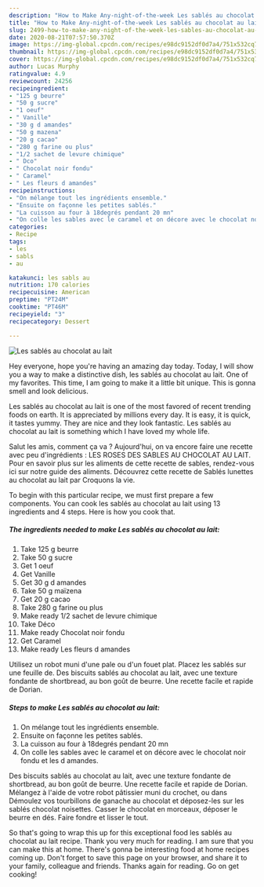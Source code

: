 ```yaml
---
description: "How to Make Any-night-of-the-week Les sablés au chocolat au lait"
title: "How to Make Any-night-of-the-week Les sablés au chocolat au lait"
slug: 2499-how-to-make-any-night-of-the-week-les-sables-au-chocolat-au-lait
date: 2020-08-21T07:57:50.370Z
image: https://img-global.cpcdn.com/recipes/e98dc9152df0d7a4/751x532cq70/les-sables-au-chocolat-au-lait-photo-principale-de-la-recette.jpg
thumbnail: https://img-global.cpcdn.com/recipes/e98dc9152df0d7a4/751x532cq70/les-sables-au-chocolat-au-lait-photo-principale-de-la-recette.jpg
cover: https://img-global.cpcdn.com/recipes/e98dc9152df0d7a4/751x532cq70/les-sables-au-chocolat-au-lait-photo-principale-de-la-recette.jpg
author: Lucas Murphy
ratingvalue: 4.9
reviewcount: 24256
recipeingredient:
- "125 g beurre"
- "50 g sucre"
- "1 oeuf"
- " Vanille"
- "30 g d amandes"
- "50 g mazena"
- "20 g cacao"
- "280 g farine ou plus"
- "1/2 sachet de levure chimique"
- " Dco"
- " Chocolat noir fondu"
- " Caramel"
- " Les fleurs d amandes"
recipeinstructions:
- "On mélange tout les ingrédients ensemble."
- "Ensuite on façonne les petites sablés."
- "La cuisson au four à 18degrés pendant 20 mn"
- "On colle les sables avec le caramel et on décore avec le chocolat noir fondu et les d amandes."
categories:
- Recipe
tags:
- les
- sabls
- au

katakunci: les sabls au 
nutrition: 170 calories
recipecuisine: American
preptime: "PT24M"
cooktime: "PT46M"
recipeyield: "3"
recipecategory: Dessert

---
```



![Les sablés au chocolat au lait](https://img-global.cpcdn.com/recipes/e98dc9152df0d7a4/751x532cq70/les-sables-au-chocolat-au-lait-photo-principale-de-la-recette.jpg)

Hey everyone, hope you're having an amazing day today. Today, I will show you a way to make a distinctive dish, les sablés au chocolat au lait. One of my favorites. This time, I am going to make it a little bit unique. This is gonna smell and look delicious.

Les sablés au chocolat au lait is one of the most favored of recent trending foods on earth. It is appreciated by millions every day. It is easy, it is quick, it tastes yummy. They are nice and they look fantastic. Les sablés au chocolat au lait is something which I have loved my whole life.

Salut les amis, comment ça va ? Aujourd&#39;hui, on va encore faire une recette avec peu d&#39;ingrédients : LES ROSES DES SABLES AU CHOCOLAT AU LAIT. Pour en savoir plus sur les aliments de cette recette de sables, rendez-vous ici sur notre guide des aliments. Découvrez cette recette de Sablés lunettes au chocolat au lait par Croquons la vie.


To begin with this particular recipe, we must first prepare a few components. You can cook les sablés au chocolat au lait using 13 ingredients and 4 steps. Here is how you cook that.

<!--inarticleads1-->

##### The ingredients needed to make Les sablés au chocolat au lait:

1. Take 125 g beurre
1. Take 50 g sucre
1. Get 1 oeuf
1. Get  Vanille
1. Get 30 g d amandes
1. Take 50 g maïzena
1. Get 20 g cacao
1. Take 280 g farine ou plus
1. Make ready 1/2 sachet de levure chimique
1. Take  Déco
1. Make ready  Chocolat noir fondu
1. Get  Caramel
1. Make ready  Les fleurs d amandes


Utilisez un robot muni d&#39;une pale ou d&#39;un fouet plat. Placez les sablés sur une feuille de. Des biscuits sablés au chocolat au lait, avec une texture fondante de shortbread, au bon goût de beurre. Une recette facile et rapide de Dorian. 

<!--inarticleads2-->

##### Steps to make Les sablés au chocolat au lait:

1. On mélange tout les ingrédients ensemble.
1. Ensuite on façonne les petites sablés.
1. La cuisson au four à 18degrés pendant 20 mn
1. On colle les sables avec le caramel et on décore avec le chocolat noir fondu et les d amandes.


Des biscuits sablés au chocolat au lait, avec une texture fondante de shortbread, au bon goût de beurre. Une recette facile et rapide de Dorian. Mélangez à l&#39;aide de votre robot pâtissier muni du crochet, ou dans Démoulez vos tourbillons de ganache au chocolat et déposez-les sur les sablés chocolat noisettes. Casser le chocolat en morceaux, déposer le beurre en dés. Faire fondre et lisser le tout. 

So that's going to wrap this up for this exceptional food les sablés au chocolat au lait recipe. Thank you very much for reading. I am sure that you can make this at home. There's gonna be interesting food at home recipes coming up. Don't forget to save this page on your browser, and share it to your family, colleague and friends. Thanks again for reading. Go on get cooking!
